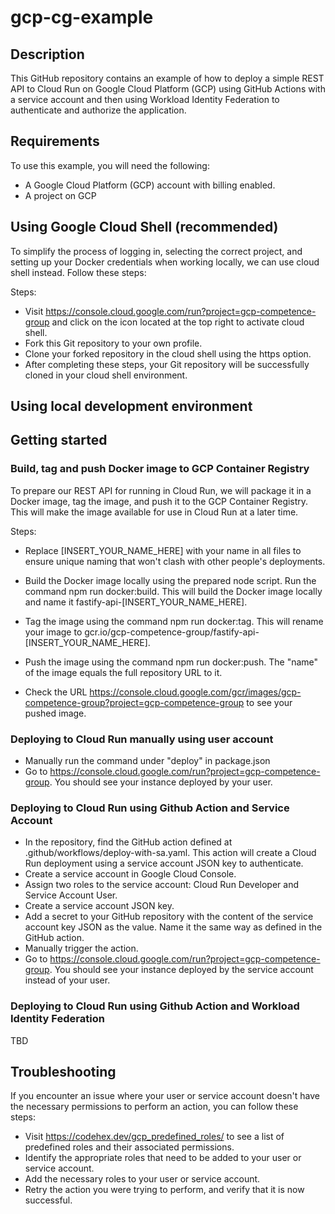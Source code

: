 # gcp-cg-example

## Description

This GitHub repository contains an example of how to deploy a simple REST API to Cloud Run on Google Cloud Platform (GCP) using GitHub Actions with a service account and then using Workload Identity Federation to authenticate and authorize the application.

## Requirements

To use this example, you will need the following:

- A Google Cloud Platform (GCP) account with billing enabled.
- A project on GCP

## Using Google Cloud Shell (recommended)

To simplify the process of logging in, selecting the correct project, and setting up your Docker credentials when working locally, we can use cloud shell instead. Follow these steps:

Steps:

- Visit <https://console.cloud.google.com/run?project=gcp-competence-group> and click on the icon located at the top right to activate cloud shell.
- Fork this Git repository to your own profile.
- Clone your forked repository in the cloud shell using the https option.
- After completing these steps, your Git repository will be successfully cloned in your cloud shell environment.

## Using local development environment


## Getting started

### Build, tag and push Docker image to GCP Container Registry

To prepare our REST API for running in Cloud Run, we will package it in a Docker image, tag the image, and push it to the GCP Container Registry. This will make the image available for use in Cloud Run at a later time.

Steps:

- Replace [INSERT_YOUR_NAME_HERE] with your name in all files to ensure unique naming that won't clash with other people's deployments.

- Build the Docker image locally using the prepared node script. Run the command npm run docker:build. This will build the Docker image locally and name it fastify-api-[INSERT_YOUR_NAME_HERE].

- Tag the image using the command npm run docker:tag. This will rename your image to gcr.io/gcp-competence-group/fastify-api-[INSERT_YOUR_NAME_HERE].

- Push the image using the command npm run docker:push. The "name" of the image equals the full repository URL to it.
- Check the URL <https://console.cloud.google.com/gcr/images/gcp-competence-group?project=gcp-competence-group> to see your pushed image.

### Deploying to Cloud Run manually using user account

- Manually run the command under "deploy" in package.json
- Go to <https://console.cloud.google.com/run?project=gcp-competence-group>. You should see your instance deployed by your user.

### Deploying to Cloud Run using Github Action and Service Account

- In the repository, find the GitHub action defined at .github/workflows/deploy-with-sa.yaml. This action will create a Cloud Run deployment using a service account JSON key to authenticate.
- Create a service account in Google Cloud Console.
- Assign two roles to the service account: Cloud Run Developer and Service Account User.
- Create a service account JSON key.
- Add a secret to your GitHub repository with the content of the service account key JSON as the value. Name it the same way as defined in the GitHub action.
- Manually trigger the action.
- Go to <https://console.cloud.google.com/run?project=gcp-competence-group>. You should see your instance deployed by the service account instead of your user.

### Deploying to Cloud Run using Github Action and Workload Identity Federation

TBD

## Troubleshooting

If you encounter an issue where your user or service account doesn't have the necessary permissions to perform an action, you can follow these steps:
- Visit https://codehex.dev/gcp_predefined_roles/ to see a list of predefined roles and their associated permissions.
- Identify the appropriate roles that need to be added to your user or service account.
- Add the necessary roles to your user or service account.
- Retry the action you were trying to perform, and verify that it is now successful.